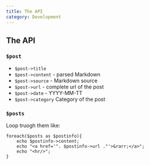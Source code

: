 ```yaml
---
title: The API
category: Development
---
```

## The API
### `$post`
* `$post->title`
* `$post->content` - parsed Markdown
* `$post->source` - Markdown source
* `$post->url` - complete url of the post
* `$post->date` - YYYY-MM-TT
* `$post->category` Category of the post
### `$posts`
Loop truogh them like:

	foreach($posts as $postinfo){
		echo $postinfo->content;
		echo "<a href='". $postinfo->url ."'>&rarr;</a>";
		echo "<hr/>";
	}